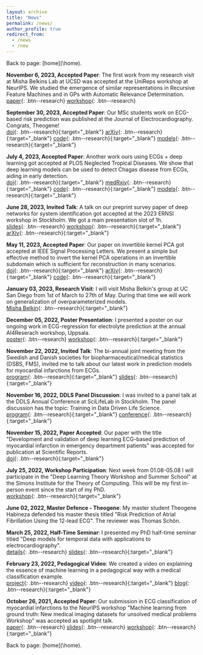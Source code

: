 ```yaml
---
layout: archive
title: "News"
permalink: /news/
author_profile: true
redirect_from:
  - /news
  - /new
---
```


Back to page: [home](\home\).

**November 6, 2023, Accepted Paper**: The first work from my research visit at Misha Belkins Lab at UCSD was accepted 
at the UniReps workshop at NeurIPS. We studied the emergence of similar representations in Recursive Feature Machines 
and in GPs with Automatic Relevance Determination.\
[paper](https://openreview.net/pdf?id=I9dkBah6Z9){: .btn--research}
[workshop](https://unireps.org/){: .btn--research}

**September 30, 2023, Accepted Paper**: Our MSc students work on ECG-based risk prediction was published at
the Journal of Electrocardiography. Congrats, Theogene!\
[doi](https://doi.org/10.1016/j.jelectrocard.2023.09.011){: .btn--research}{:target="_blank"}
[arXiv](https://arxiv.org/abs/2309.16335){: .btn--research}{:target="_blank"}
[code](https://github.com/mygithth27/af-risk-prediction-by-ecg-dnn){: .btn--research}{:target="_blank"}
[models](https://zenodo.org/record/7038219#.Y9PhldLMJNw){: .btn--research}{:target="_blank"}

**July 4, 2023, Accepted Paper**: Another work ours using ECGs + deep learning got accepted at PLOS Neglected Tropical
Diseases. We show that deep learning models can be used to detect Chagas disease from ECGs, aiding in early detection.\
[doi](https://doi.org/10.1371/journal.pntd.0011118){: .btn--research}{:target="_blank"}
[medRxiv](https://www.medrxiv.org/content/10.1101/2023.01.24.23284930v1){: .btn--research}{:target="_blank"}
[code](https://github.com/carji475/ecg-chagas){: .btn--research}{:target="_blank"}
[models](https://zenodo.org/record/7371624#.Y9jOs9LMIUG){: .btn--research}{:target="_blank"}

**June 28, 2023, Invited Talk**: A talk on our preprint survey paper of deep networks for system identification got 
accepted at the 2023 ERNSI workshop in Stockholm. We got a main presentation slot of 1h.\
[slides](/files/pdf/slides/230926_ernsi.pdf){: .btn--research}
[workshop](https://www.kth.se/ernsi2023){: .btn--research}{:target="_blank"}
[arXiv](https://arxiv.org/abs/2301.12832){: .btn--research}{:target="_blank"}

**May 11, 2023, Accepted Paper**: Our paper on invertible kernel PCA got accepted at IEEE Signal Processing Letters.
We present a simple but effective method to invert the kernel PCA operations in an invertible subdomain which is 
sufficient for reconstruction in many scenarios.\
[doi](https://ieeexplore.ieee.org/document/10123002/){: .btn--research}{:target="_blank"}
[arXiv](https://arxiv.org/abs/2303.05043){: .btn--research}{:target="_blank"}
[code](https://github.com/dgedon/invertible_kernel_PCA){: .btn--research}{:target="_blank"}

**January 03, 2023, Research Visit**: I will visit Misha Belkin's group at UC San Diego from 1st of March to 27th of May.
During that time we will work on generalization of overparameterized models.\
[Misha Belkin](http://misha.belkin-wang.org/){: .btn--research}{:target="_blank"}

**December 05, 2022, Poster Presentation**: I presented a poster on our ongoing work in ECG-regression for electrolyte 
prediction at the annual AI4Reserach workshop, Uppsala.\
[poster](/files/pdf/posters/221205_ECG_regression_AI4R_poster.pdf){: .btn--research}
[workshop](https://mp.uu.se/en/web/info/kalendarium/-/detail/75966){: .btn--research}{:target="_blank"}

**November 22, 2022, Invited Talk**: The bi-annual joint meeting from the Swedish and Danish societies for
biopharmaceutical/medical statistics (DSBS, FMS), invited me to talk about our latest work in prediction models for 
myocardial infarctions from ECGs.\
[program](/files/pdf/other/221122_FMS_DSBS_meeting_program.pdf){: .btn--research}{:target="_blank"}
[slides](/files/pdf/slides/221122_FMS_DSBS_meeting.pdf){: .btn--research}{:target="_blank"}

**November 16, 2022, DDLS Panel Discussion**: I was invited to a panel talk at the  DDLS Annual Conference 
at SciLifeLab in Stockholm. The panel discussion has the topic: Training in Data Driven Life Science.\
[program](/files/pdf/other/221116_DDLS_program.pdf){: .btn--research}{:target="_blank"}
[conference](https://www.scilifelab.se/event/ddls-annual-conference/){: .btn--research}{:target="_blank"}

**November 15, 2022, Paper Accepted**: Our paper with the title
"Development and validation of deep learning ECG-based prediction of myocardial infarction in emergency department patients"
was accepted for publication at Scientific Reports.\
[doi](https://doi.org/10.1038/s41598-022-24254-x){: .btn--research}{:target="_blank"}

**July 25, 2022, Workshop Participation**: Next week from 01.08-05.08 I will participate in the 
"Deep Learning Theory Workshop and Summer School"
at the Simons Institute for the Theory of Computing.
This will be my first in-person event since the start of my PhD.\
[workshop](https://simons.berkeley.edu/workshops/deep-learning-theory-workshop){: .btn--research}{:target="_blank"}

**June 02, 2022, Master Defence - Theogene**: My master student Theogene Habineza defended his master thesis titled 
"Risk Prediction of Atrial Fibrillation Using the 12-lead ECG".
The reviewer was Thomas Schön.

**March 25, 2022, Half-Time Seminar**: I presented my PhD half-time seminar
titled "Deep models for temporal data with applications to electrocardiography".\
[details](/seminars/2303_halftime/){: .btn--research}
[slides](/files/pdf/slides/220325_half_time_seminar_handout.pdf){: .btn--research}{:target="_blank"}

**February 23, 2022, Pedagogical Video**: We created a video on explaining the essence of machine learning in a 
pedagogical way with a medical classification example.\
[project](/cv/social_good_video/){: .btn--research}
[video](https://www.youtube.com/watch?v=5G4cmSh4s-4){: .btn--research}{:target="_blank"}
[blog](https://educaora.com/@MachineLearningDoc){: .btn--research}{:target="_blank"}

**October 26, 2021, Accepted Paper**: Our submission in ECG classification of myocardial infarctions to the NeurIPS workshop 
"Machine learning from ground truth: New medical imaging datasets for unsolved medical problems Workshop"
was accepted as spotlight talk.\
[paper](/files/pdf/publications/21_NSTEMI_AI_Health_workshop.pdf){: .btn--research}
[slides](/files/pdf/slides/211214_neurips_gedon_handout.pdf){: .btn--research}
[workshop](https://www.nightingalescience.org/conferences-2021){: .btn--research}{:target="_blank"}

Back to page: [home](\home\).